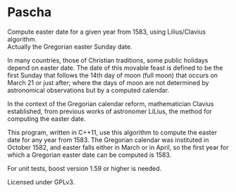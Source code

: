 # Pascha

Compute easter date for a given year from 1583, using Lilius/Clavius algorithm.<br>
Actually the Gregorian easter Sunday date.

In many countries, those of Christian traditions, some public holidays depend
on easter date. The date of this movable feast is defined to be the first
Sunday that follows the 14th day of moon (full moon) that occurs on March&nbsp;21 or
just after; where the days of moon are not determined by astronomical
observations but by a computed calendar.

In the context of the Gregorian calendar reform, mathematician Clavius
established, from previous works of astronomer LiLius, the method for computing
the easter date.

This program, written in C++11, use this algorithm to compute the easter date
for any year from 1583.
The Gregorian calendar was instituted in October 1582, and easter falls either
in March or in April, so the first year for which a Gregorian easter date can
be computed is 1583.

For unit tests, boost version 1.59 or higher is needed.

Licensed under GPLv3.
